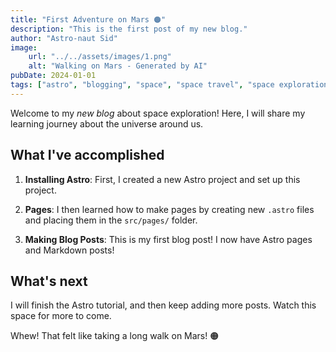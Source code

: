 ```yaml
---
title: "First Adventure on Mars 🟠"
description: "This is the first post of my new blog."
author: "Astro-naut Sid"
image:
    url: "../../assets/images/1.png"
    alt: "Walking on Mars - Generated by AI"
pubDate: 2024-01-01
tags: ["astro", "blogging", "space", "space travel", "space exploration", "mars"]
---
```


Welcome to my _new blog_ about space exploration! Here, I will share my learning journey about the universe around us.

## What I've accomplished

1. **Installing Astro**: First, I created a new Astro project and set up this project.

2. **Pages**: I then learned how to make pages by creating new `.astro` files and placing them in the `src/pages/` folder.

3. **Making Blog Posts**: This is my first blog post! I now have Astro pages and Markdown posts!

## What's next

I will finish the Astro tutorial, and then keep adding more posts. Watch this space for more to come.

Whew! That felt like taking a long walk on Mars! 🟠
